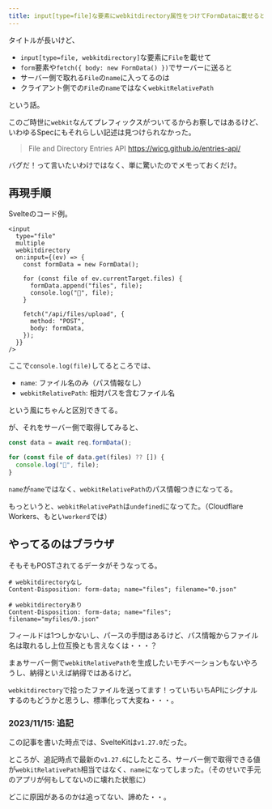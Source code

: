 ```yaml
---
title: input[type=file]な要素にwebkitdirectory属性をつけてFormDataに載せると、filenameがnameではなくwebkitRelativePathになる
---
```


タイトルが長いけど、

- `input[type=file, webkitdirectory]`な要素に`File`を載せて
- `form`要素や`fetch({ body: new FormData() })`でサーバーに送ると
- サーバー側で取れる`File`の`name`に入ってるのは
- クライアント側での`File`の`name`ではなく`webkitRelativePath`

という話。

このご時世に`webkit`なんてプレフィックスがついてるからお察しではあるけど、いわゆるSpecにもそれらしい記述は見つけられなかった。

> File and Directory Entries API
> https://wicg.github.io/entries-api/

バグだ！って言いたいわけではなく、単に驚いたのでメモっておくだけ。

## 再現手順

Svelteのコード例。

```svelte
<input
  type="file"
  multiple
  webkitdirectory
  on:input={(ev) => {
    const formData = new FormData();

    for (const file of ev.currentTarget.files) {
      formData.append("files", file);
      console.log("👀", file);
    }

    fetch("/api/files/upload", {
      method: "POST",
      body: formData,
    });
  }}
/>
```

ここで`console.log(file)`してるところでは、

- `name`: ファイル名のみ（パス情報なし）
- `webkitRelativePath`: 相対パスを含むファイル名

という風にちゃんと区別できてる。

が、それをサーバー側で取得してみると、

```js
const data = await req.formData();

for (const file of data.get(files) ?? []) {
  console.log("👀", file);
}
```

`name`が`name`ではなく、`webkitRelativePath`のパス情報つきになってる。

もっというと、`webkitRelativePath`は`undefined`になってた。（Cloudflare Workers、もとい`workerd`では）

## やってるのはブラウザ

そもそもPOSTされてるデータがそうなってる。

```
# webkitdirectoryなし
Content-Disposition: form-data; name="files"; filename="0.json"

# webkitdirectoryあり
Content-Disposition: form-data; name="files"; filename="myfiles/0.json"
```

フィールドは1つしかないし、パースの手間はあるけど、パス情報からファイル名は取れるし上位互換とも言えなくは・・・？

まぁサーバー側で`webkitRelativePath`を生成したいモチベーションもないやろうし、納得といえば納得ではあるけど。

`webkitdirectory`で拾ったファイルを送ってます！っていちいちAPIにシグナルするのもどうかと思うし、標準化って大変ね・・・。

### 2023/11/15: 追記

この記事を書いた時点では、SvelteKitは`v1.27.0`だった。

ところが、追記時点で最新の`v1.27.6`にしたところ、サーバー側で取得できる値が`webkitRelativePath`相当ではなく、`name`になってしまった。（そのせいで手元のアプリが何もしてないのに壊れた状態に）

どこに原因があるのかは追ってない、諦めた・・。

